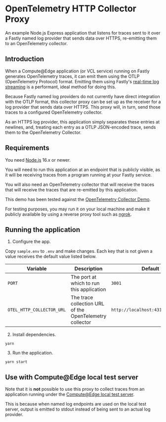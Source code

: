 # OpenTelemetry HTTP Collector Proxy

An example Node.js Express application that listens for traces sent to it over a Fastly named log provider
that sends data over HTTPS, re-emitting them to an OpenTelemetry collector.

## Introduction

When a Compute@Edge application (or VCL service) running on Fastly generates OpenTelemetry traces,
it can emit them using the OTLP (OpenTelemetry Protocol) format. Emitting them using Fastly's
[real-time log streaming](https://docs.fastly.com/en/guides/about-fastlys-realtime-log-streaming-features)
is a performant, ideal method for doing this.

Because Fastly named log providers do not currently have direct integration with the OTLP format,
this collector proxy can be set up as the receiver for a log provider that sends data over HTTPS.
This proxy will, in turn, send those traces to a configured OpenTelemetry collector.

As an HTTPS log provider, this application simply separates these entries at newlines, and, treating
each entry as a OTLP JSON-encoded trace, sends them to the OpenTelemetry Collector.

## Requirements

You need [Node.js](https://nodejs.org/) 16.x or newer.

You will need to run this application at an endpoint that is publicly visible, as it will
be receiving traces from a program running at your Fastly service.

You will also need an OpenTelemetry collector that will receive the traces that will
receive the traces that are re-emitted by this application.

This demo has been tested against the
[OpenTelemetry Collector Demo](https://github.com/open-telemetry/opentelemetry-collector-contrib/tree/main/examples/demo).

For testing purposes, you may run it on your local machine and make it publicly available
by using a reverse proxy tool such as [ngrok](https://ngrok.com).

## Running the application

1. Configure the app.

Copy `sample.env` to `.env` and make changes. Each key that is not given a
value receives the default value listed below.

| Variable                   | Description                                             | Default                           |
|----------------------------|---------------------------------------------------------|-----------------------------------|
| `PORT`                     | The port at which to run this application               | `3001`                            |
| `OTEL_HTTP_COLLECTOR_URL`  | The trace collection URL of the OpenTelemetry collector | `http://localhost:4318/v1/traces` |

2. Install dependencies.

```shell
yarn
```

3. Run the application.

```shell
yarn start
```

## Use with Compute@Edge local test server

Note that it is **not** possible to use this proxy to collect traces from an application running under the [Compute@Edge local
test server](https://developer.fastly.com/learning/compute/testing/#running-a-local-testing-server).

This is because when named log endpoints are used on the local test server, output is emitted to stdout instead of being
sent to an actual log provider.
